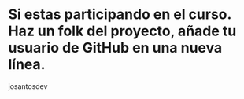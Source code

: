 # Si estas participando en el curso. Haz un folk del proyecto, añade tu usuario de GitHub en una nueva línea.

josantosdev